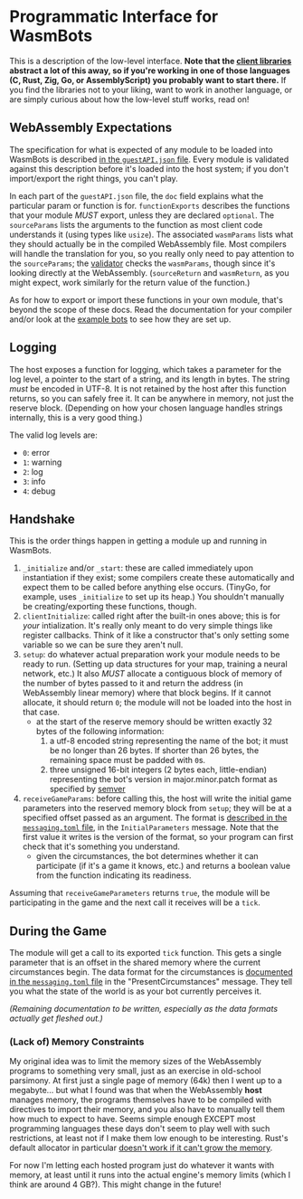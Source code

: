 # Programmatic Interface for WasmBots

This is a description of the low-level interface. **Note that the [client libraries](../libraries/) abstract a lot of this away, so if you're working in one of those languages (C, Rust, Zig, Go, or AssemblyScript) you probably want to start there.** If you find the libraries not to your liking, want to work in another language, or are simply curious about how the low-level stuff works, read on!

## WebAssembly Expectations

The specification for what is expected of any module to be loaded into WasmBots is described [in the `guestAPI.json` file](../engine/src/data/guestAPI.json). Every module is validated against this description before it's loaded into the host system; if you don't import/export the right things, you can't play.

In each part of the `guestAPI.json` file, the `doc` field explains what the particular param or function is for. `functionExports` describes the functions that your module _MUST_ export, unless they are declared `optional`. The `sourceParams` lists the arguments to the function as most client code understands it (using types like `usize`). The associated `wasmParams` lists what they should actually be in the compiled WebAssembly file. Most compilers will handle the translation for you, so you really only need to pay attention to the `sourceParams`; the [validator](../validator/) checks the `wasmParams`, though since it's looking directly at the WebAssembly. (`sourceReturn` and `wasmReturn`, as you might expect, work similarly for the return value of the function.) 

As for how to export or import these functions in your own module, that's beyond the scope of these docs. Read the documentation for your compiler and/or look at the [example bots](../example_bots_src/) to see how they are set up. 

## Logging

The host exposes a function for logging, which takes a parameter for the log level, a pointer to the start of a string, and its length in bytes. The string _must_ be encoded in UTF-8. It is not retained by the host after this function returns, so you can safely free it. It can be anywhere in memory, not just the reserve block. (Depending on how your chosen language handles strings internally, this is a very good thing.)

The valid log levels are: 
* `0`: error
* `1`: warning
* `2`: log
* `3`: info
* `4`: debug

## Handshake

This is the order things happen in getting a module up and running in WasmBots. 


1. `_initialize` and/or `_start`: these are called immediately upon instantiation if they exist; some compilers create these automatically and expect them to be called before anything else occurs. (TinyGo, for example, uses `_initialize` to set up its heap.) You shouldn't manually be creating/exporting these functions, though. 
2. `clientInitialize`: called right after the built-in ones above; this is for *your* intialization. It's really only meant to do very simple things like register callbacks. Think of it like a constructor that's only setting some variable so we can be sure they aren't null.
3. `setup`: do whatever actual preparation work your module needs to be ready to run. (Setting up data structures for your map, training a neural network, etc.) It also _MUST_ allocate a contiguous block of memory of the number of bytes passed to it and return the address (in WebAssembly linear memory) where that block begins. If it cannot allocate, it should return `0`; the module will not be loaded into the host in that case. 
    * at the start of the reserve memory should be written exactly 32 bytes of the following information:
        1. a utf-8 encoded string representing the name of the bot; it must be no longer than 26 bytes. If shorter than 26 bytes, the remaining space must be padded with `0`s. 
        2. three unsigned 16-bit integers (2 bytes each, little-endian) representing the bot's version in major.minor.patch format as specified by [semver](https://semver.org)
4. `receiveGameParams`: before calling this, the host will write the initial game parameters into the reserved memory block from `setup`; they will be at a specified offset passed as an argument. The format is [described in the `messaging.toml` file](../engine/src/data/messaging.toml), in the `InitialParameters` message. Note that the first value it writes is the version of the format, so your program can first check that it's something you understand. 
    * given the circumstances, the bot determines whether it can participate (if it's a game it knows, etc.) and returns a boolean value from the function indicating its readiness. 

Assuming that `receiveGameParameters` returns `true`, the module will be participating in the game and the next call it receives will be a `tick`. 

## During the Game

The module will get a call to its exported `tick` function. This gets a single parameter that is an offset in the shared memory where the current circumstances begin. The data format for the circumstances is [documented in the `messaging.toml` file](../engine/src/data/messaging.toml) in the "PresentCircumstances" message. They tell you what the state of the world is as your bot currently perceives it. 

_(Remaining documentation to be written, especially as the data formats actually get fleshed out.)_


### (Lack of) Memory Constraints

My original idea was to limit the memory sizes of the WebAssembly programs to something very small, just as an exercise in old-school parsimony. At first just a single page of memory (64k) then I went up to a megabyte... but what I found was that when the WebAssembly **host** manages memory, the programs themselves have to be compiled with directives to import their memory, and you also have to manually tell them how much to expect to have. Seems simple enough EXCEPT most programming languages these days don't seem to play well with such restrictions, at least not if I make them low enough to be interesting. Rust's default allocator in particular [doesn't work if it can't grow the memory](https://github.com/rustwasm/wasm-bindgen/issues/1389#issuecomment-476224477). 

For now I'm letting each hosted program just do whatever it wants with memory, at least until it runs into the actual engine's memory limits (which I think are around 4 GB?). This might change in the future! 

